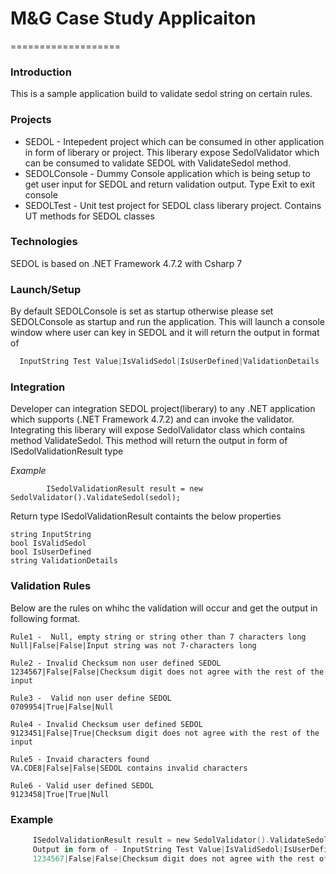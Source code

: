
# M&G Case Study Applicaiton
===================


### Introduction
This is a sample application build to validate sedol string on certain rules.


### Projects
* SEDOL - Intepedent project which can be consumed in other application in form of liberary or project. This liberary expose SedolValidator which can be consumed to validate SEDOL with ValidateSedol method.
* SEDOLConsole - Dummy Console application which is being setup to get user input for SEDOL and return validation output. Type Exit to exit console
* SEDOLTest - Unit test project for SEDOL class liberary project. Contains UT methods for SEDOL classes

### Technologies
SEDOL is based on .NET Framework 4.7.2 with Csharp 7


### Launch/Setup
By default SEDOLConsole is set as startup otherwise please set SEDOLConsole as startup and run the application.
This will launch a console window where user can key in SEDOL and it will return the output in format of 

```swift
  InputString Test Value|IsValidSedol|IsUserDefined|ValidationDetails
```

### Integration
Developer can integration SEDOL project(liberary) to any .NET application which supports (.NET Framework 4.7.2) and can invoke the validator. 
Integrating this liberary will expose SedolValidator class which contains method ValidateSedol. This method will return the output in form of ISedolValidationResult type

*Example*

			ISedolValidationResult result = new SedolValidator().ValidateSedol(sedol);

Return type ISedolValidationResult containts the below properties

    string InputString 
    bool IsValidSedol 
    bool IsUserDefined
    string ValidationDetails

### Validation Rules

Below are the rules on whihc the validation will occur and get the output in following format.

    Rule1 -  Null, empty string or string other than 7 characters long
    Null|False|False|Input string was not 7-characters long

    Rule2 - Invalid Checksum non user defined SEDOL
    1234567|False|False|Checksum digit does not agree with the rest of the input

    Rule3 -  Valid non user define SEDOL
    0709954|True|False|Null

    Rule4 - Invalid Checksum user defined SEDOL
    9123451|False|True|Checksum digit does not agree with the rest of the input

    Rule5 - Invaid characters found
    VA.CDE8|False|False|SEDOL contains invalid characters

    Rule6 - Valid user defined SEDOL
    9123458|True|True|Null

### Example
```swift
     ISedolValidationResult result = new SedolValidator().ValidateSedol("1234567");
     Output in form of - InputString Test Value|IsValidSedol|IsUserDefined|ValidationDetails
     1234567|False|False|Checksum digit does not agree with the rest of the input
```